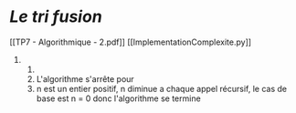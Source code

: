 # *Le tri fusion*
 [[TP7 - Algorithmique - 2.pdf]]
[[ImplementationComplexite.py]]
 1) 1) 
	 1) L'algorithme s'arrête pour
	 2) n est un entier positif, n diminue a chaque appel récursif, le cas de base est n = 0 donc l'algorithme se termine  

